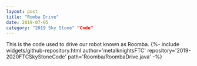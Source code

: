 ```yaml
---
layout: post
title: "Romba Drive"
date: 2019-07-05
category: "2019 Sky Stone" "Code"
---
```


This is the code used to drive our robot known as Roomba.
{%- include widgets/github-repository.html author='metalknightsFTC' repository='2019-2020FTCSkyStoneCode' path='Roomba/RoombaDrive.java' -%}
